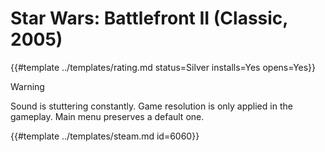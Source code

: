 # Star Wars: Battlefront II (Classic, 2005)
<!-- script:Aliases [
    "Star Wars: Battlefront 2 (Classic, 2005)",
    "Star Wars: Battlefront II (2005)",
    "Star Wars: Battlefront 2 (2005)",
    "Star Wars: Battlefront II 2005",
    "Star Wars: Battlefront 2 2005",
    "Star Wars Battlefront II (Classic, 2005)",
    "Star Wars Battlefront 2 (Classic, 2005)",
    "Star Wars Battlefront II (2005)",
    "Star Wars Battlefront 2 (2005)",
    "Star Wars Battlefront II 2005",
    "Star Wars Battlefront 2 2005"
] -->

{{#template ../templates/rating.md status=Silver installs=Yes opens=Yes}}

> [!WARNING]
> Sound is stuttering constantly. Game resolution is only applied in the gameplay. Main menu preserves a default one.

{{#template ../templates/steam.md id=6060}}
